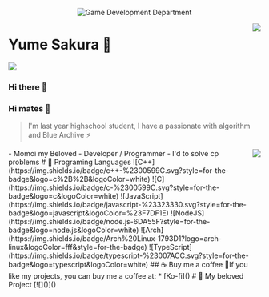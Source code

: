 <p align="center">
  <img alt="Game Development Department" src="https://user-images.githubusercontent.com/55708473/219477117-bbd9b2d9-123f-4f7b-afbf-48292c94ff0c.png">
</p>
<img align=right src="https://github-readme-stats.vercel.app/api?username=ShikiHTM&show_icons=true&theme=swift">
 
# Yume Sakura 🔭

![](https://komarev.com/ghpvc/?username=ShikiHTM&color=f68eff)

### Hi there 👋
### Hi mates 👋

> I'm last year highschool student, I have a passionate with algorithm and Blue Archive ⚡
<img align=right src="https://github-readme-stats.vercel.app/api/top-langs/?username=YumeSakura&layout=compact">
- Momoi my Beloved
- Developer / Programmer
- I'd to solve cp problems
# 🌱 Programing Languages
![C++](https://img.shields.io/badge/c++-%2300599C.svg?style=for-the-badge&logo=c%2B%2B&logoColor=white) ![C](https://img.shields.io/badge/c-%2300599C.svg?style=for-the-badge&logo=c&logoColor=white) ![JavaScript](https://img.shields.io/badge/javascript-%23323330.svg?style=for-the-badge&logo=javascript&logoColor=%23F7DF1E) ![NodeJS](https://img.shields.io/badge/node.js-6DA55F?style=for-the-badge&logo=node.js&logoColor=white) ![Arch](https://img.shields.io/badge/Arch%20Linux-1793D1?logo=arch-linux&logoColor=fff&style=for-the-badge) ![TypeScript](https://img.shields.io/badge/typescript-%23007ACC.svg?style=for-the-badge&logo=typescript&logoColor=white)
## ☕ Buy me a coffee
🎉If you like my projects, you can buy me a coffee at:
* [Ko-fi]()
# 📌 My beloved Project
[![]()]()
